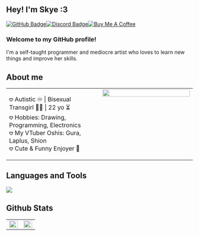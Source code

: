 ## Hey! I'm Skye :3

[![GitHub Badge](https://img.shields.io/badge/GitHub-181717?logo=github&logoColor=fff&style=for-the-badge)](https://github.com/SkyeUwU)[![Discord Badge](https://img.shields.io/badge/Discord-5865F2?logo=discord&logoColor=fff&style=for-the-badge)](https://discord.com/users/679270448931930145)[![Buy Me A Coffee](https://img.shields.io/badge/Buy%20Me%20A%20Coffee-FFDD00?style=for-the-badge&logo=buymeacoffee&logoColor=black)](https://www.buymeacoffee.com/skyethedoggy)

### Welcome to my GitHub profile!
I'm a self-taught programmer and mediocre artist who loves to learn new things and improve her skills.

## About me
<table>
  <tr>
    <td valign="top" width="50%">
      
  𖹭 Autistic ♾️ | Bisexual Transgirl 🏳️‍⚧️ | 22 yo ⏳<br>
  𖹭 Hobbies: Drawing, Programming, Electronics<br>
  𖹭 My VTuber Oshis: Gura, Laplus, Shion<br>
  𖹭 Cute & Funny Enjoyer 💢
  </td>
    <td valign="top" width="50%">
      <div align="center">
        <a href="https://discord.com/users/679270448931930145">
          <img src="https://lanyard.cnrad.dev/api/679270448931930145?showDisplayName=true" align="center" style="width: 100%" />
        </a>
      </div>
    </td>
  </tr>
</table>

## Languages and Tools
<img src="https://skillicons.dev/icons?i=discord,bots,arch,linux,md,vscode,git,github,nodejs,react,vite,raspberrypi,js,ts,py,html,css,sass,tailwind">

## Github Stats  
<table>
  <tr>
    <td valign="top" width="50%">
      <div>
        <img src="https://github-readme-stats.vercel.app/api?username=SkyeUwU&show_icons=true&count_private=true&hide_border=true&theme=onedark" align="left" style="width: 100%" />
      </div>
    </td>
    <td valign="top" width="50%">
      <div>
        <img src="https://github-readme-stats.vercel.app/api/top-langs/?username=SkyeUwU&hide_border=true&layout=compact&theme=onedark" align="left" style="width: 100%" />
      </div>
    </td>
  </tr>
</table>
